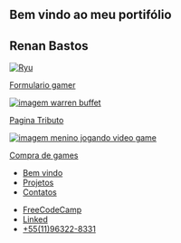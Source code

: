 <html>
<link rel="stylesheet" href="https://maxcdn.bootstrapcdn.com/bootstrap/3.3.7/css/bootstrap.min.css" integrity="sha384-BVYiiSIFeK1dGmJRAkycuHAHRg32OmUcww7on3RYdg4Va+PmSTsz/K68vbdEjh4u" crossorigin="anonymous" />
<div class="container-fluid">

  <body>
    <head>
      <link href="https://allfont.net/allfont.css?fonts=saxmono" rel="stylesheet" type="text/css" />
      <meta name="viewport" content="width=device-width, initial-scale=1.0">
      <script src="https://kit.fontawesome.com/58caa4ba2a.js" crossorigin="anonymous"></script>
      <link href="portifolio.css" rel="stylesheet">
    </head>
    <div class="cabecario">
      <section class="bemVindo" id="welcome-section">
        <h1>Bem vindo ao meu portifólio</h1>
        <h2>
          Renan Bastos
        </h2>
      </section>
      <section id="projects">
        <div class="divRyu">
          <a href="https://codepen.io/RenanLBastos/full/abBXrVM" target="_blanck">
            <img class="img-ryu" src="https://cdn.vox-cdn.com/thumbor/sGjV3EJfO-Ok_swRKFWR8LX8yrE=/1400x1400/filters:format(jpeg)/cdn.vox-cdn.com/uploads/chorus_asset/file/22055248/SFA_final.jpg" alt="Ryu">
            <p>Formulario gamer</p>
          </a>
        </div>
        <div class="divWarren">
          <a href="https://codepen.io/RenanLBastos/full/abBXPZy" target="_blank">
            <img class="imgWarren img-warren" src="https://upload.wikimedia.org/wikipedia/commons/f/fd/Warren_Buffett_KU-crop%2Cflip.jpg"
                 alt="imagem warren buffet">
            <p>Pagina Tributo</p>
          </a>
        </div>
        <div class="divMenino">
          <a href="https://codepen.io/RenanLBastos/full/OJbGLeW" target="_blank">
            <img class="imgMenino img-menino" src="https://img.pngio.com/boy-playing-video-game-vector-entertainment-game-png-and-vector-video-game-png-images-650_651.png"
                 alt="imagem menino jogando video game">
            <p>Compra de games</p>
          </a>
        </div>
      </section>
    </div>
    <div class="menu row">
      <nav id="navbar">
        <ul>
          <div class="col-xs-4">
          <li>
            <a href="#welcome-section">Bem vindo
            </a>
          </li>
            </div>
          <div class="col-xs-4">
          <li>
            <a href="#projects">Projetos</a>
          </li>
            </div>
          <div class="col-xs-4">
          <li>
            <a href="#profile-link">Contatos</a>
          </li>
            </div>
        </ul>
      </nav>
    </div>
    <section id="profile-link">
      <div class="row">
      <nav id="nav-conts">
        <ul>
          <div class="col-xs-4">
          <li>
            <a href="https://www.freecodecamp.org/renanlbastos" target="_blank" class="deco-fcc">FreeCodeCamp
              <i class="fab fa-free-code-camp"></i></a>
          </li>
            </div>
          <div class="col-xs-4">
          <li class="li-bot">
            <a href="https://www.linkedin.com/in/renan-bastos-7950a5a7/" target="_blank" class="deco-in">Linked
              <i class="fab fa-linkedin"></i></a>
          </li>
            </div>
          <div class="col-xs-4">
          <li>
            <a href="#whatsapp" class="deco-in"><i class="fab fa-whatsapp-square"></i>+55(11)96322-8331</a>
          </li>
            </div>
        </ul>
      </nav>
    </div>
    </section>
  </body>
</div>

</html>